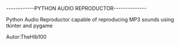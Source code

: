------------PYTHON AUDIO REPRODUCTOR--------------


Python Audio Reproductor capable of reproducing MP3 sounds using tkinter and pygame









Autor:TheHlb100
